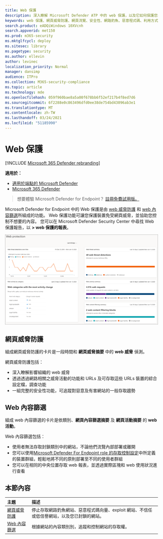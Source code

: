 ```yaml
---
title: Web 保護
description: 深入瞭解 Microsoft Defender ATP 中的 web 保護，以及它如何保護您的組織
keywords: web 保護、網頁威脅防護、網頁流覽、安全性、網路釣魚、惡意程式碼、利用方式、網站、網路保護、Edge、Internet Explorer、Chrome、Firefox、網頁瀏覽器、惡意網站
search.product: eADQiWindows 10XVcnh
search.appverid: met150
ms.prod: m365-security
ms.mktglfcycl: deploy
ms.sitesec: library
ms.pagetype: security
ms.author: ellevin
author: levinec
localization_priority: Normal
manager: dansimp
audience: ITPro
ms.collection: M365-security-compliance
ms.topic: article
ms.technology: mde
ms.openlocfilehash: 059f960bae8a5a00f678bb6f52ef217b4f8ed7d6
ms.sourcegitcommit: 6f2288e0c863496dfd0ee38de754bd43096ab3e1
ms.translationtype: MT
ms.contentlocale: zh-TW
ms.lasthandoff: 03/24/2021
ms.locfileid: "51185990"
---
```

# <a name="web-protection"></a>Web 保護

[!INCLUDE [Microsoft 365 Defender rebranding](../../includes/microsoft-defender.md)]

**適用於：**
- [適用於端點的 Microsoft Defender](https://go.microsoft.com/fwlink/p/?linkid=2154037)
- [Microsoft 365 Defender](https://go.microsoft.com/fwlink/?linkid=2118804)


>想要體驗 Microsoft Defender for Endpoint？ [註冊免費試用版。](https://www.microsoft.com/microsoft-365/windows/microsoft-defender-atp?ocid=docs-wdatp-main-abovefoldlink&rtc=1)

Microsoft Defender for Endpoint 中的 Web 保護是由 [web 威脅防護](web-threat-protection.md) 和 [web 內容篩選](web-content-filtering.md)所組成的功能。 Web 保護功能可讓您保護裝置免受網頁威脅，並協助您控制不想要的內容。 您可以在 Microsoft Defender Security Center 中尋找 Web 保護報告，以 **> web 保護的報表**。

![所有 web 保護卡的影像](images/web-protection.png)

## <a name="web-threat-protection"></a>網頁威脅防護

組成網頁威脅防護的卡片是一段時間和 **網頁威脅摘要** 中的 **web 威脅** 偵測。

網頁威脅防護包括：
- 深入瞭解影響組織的 web 威脅
- 透過透過網路相關之威脅活動的功能和 URLs 及可存取這些 URLs 裝置的綜合設定檔，調查功能
- 一組完整的安全性功能，可追蹤對惡意及有害網站的一般存取趨勢

## <a name="web-content-filtering"></a>Web 內容篩選

組成 web 內容篩選的卡片是依類別、**網頁內容篩選摘要** 及 **網頁活動摘要** 的 **web 活動**。

Web 內容篩選包括：
- 使用者無法存取封鎖類別中的網站，不論他們流覽內部部署或離開
- 您可以使用[Microsoft Defender For Endpoint role 的存取控制設定](https://docs.microsoft.com/microsoft-365/security/defender-endpoint/rbac)中所定義的裝置群組，輕鬆地將不同的原則部署至不同的使用者群組
- 您可以在相同的中央位置存取 web 報表，並透過實際區塊和 web 使用狀況進行查看

## <a name="in-this-section"></a>本節內容

主題 | 描述
:---|:---
[網頁威脅防護](web-threat-protection.md) | 停止存取網路釣魚網站、惡意程式碼向量、exploit 網站、不信任或低信譽網站，以及您已封鎖的網站。
[Web 內容篩選](web-content-filtering.md) | 根據網站的內容類別別，追蹤和控制網站的存取權。
